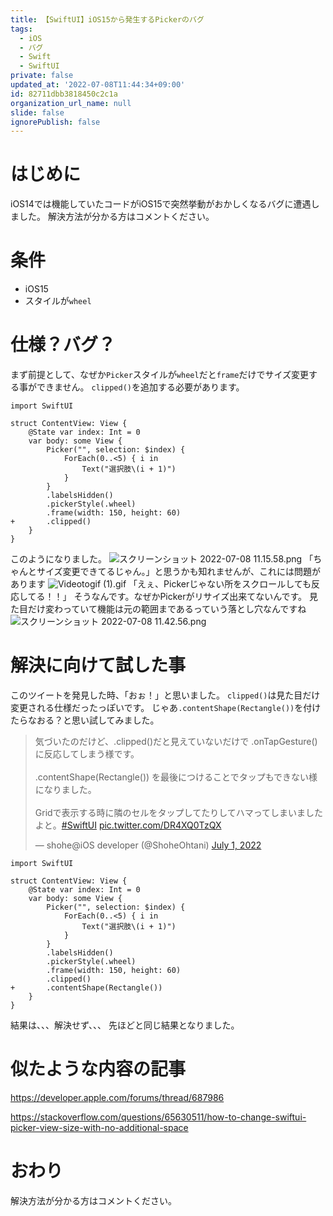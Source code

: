 ```yaml
---
title: 【SwiftUI】iOS15から発生するPickerのバグ
tags:
  - iOS
  - バグ
  - Swift
  - SwiftUI
private: false
updated_at: '2022-07-08T11:44:34+09:00'
id: 82711dbb3818450c2c1a
organization_url_name: null
slide: false
ignorePublish: false
---
```

# はじめに
iOS14では機能していたコードがiOS15で突然挙動がおかしくなるバグに遭遇しました。
解決方法が分かる方はコメントください。

# 条件
- iOS15
- スタイルが`wheel`

# 仕様？バグ？
まず前提として、なぜか`Picker`スタイルが`wheel`だと`frame`だけでサイズ変更する事ができません。
`clipped()`を追加する必要があります。
```diff_swift
import SwiftUI

struct ContentView: View {
    @State var index: Int = 0
    var body: some View {
        Picker("", selection: $index) {
            ForEach(0..<5) { i in
                Text("選択肢\(i + 1)")
            }
        }
        .labelsHidden()
        .pickerStyle(.wheel)
        .frame(width: 150, height: 60)
+       .clipped()
    }
}
```
このようになりました。
![スクリーンショット 2022-07-08 11.15.58.png](https://qiita-image-store.s3.ap-northeast-1.amazonaws.com/0/1745371/008f9509-86ac-84aa-fdb0-940b200e3baa.png)
「ちゃんとサイズ変更できてるじゃん。」と思うかも知れませんが、これには問題があります
![Videotogif (1).gif](https://qiita-image-store.s3.ap-northeast-1.amazonaws.com/0/1745371/b85dd1b1-eb24-eb00-fc87-0cc6045d05ca.gif)
「えぇ、Pickerじゃない所をスクロールしても反応してる！！」
そうなんです。なぜかPickerがリサイズ出来てないんです。
見た目だけ変わっていて機能は元の範囲まであるっていう落とし穴なんですね
![スクリーンショット 2022-07-08 11.42.56.png](https://qiita-image-store.s3.ap-northeast-1.amazonaws.com/0/1745371/dbd3482c-cae8-da27-8d32-bf91f1499c2a.png)

# 解決に向けて試した事
このツイートを発見した時、「おぉ！」と思いました。
`clipped()`は見た目だけ変更される仕様だったっぽいです。
じゃあ`.contentShape(Rectangle())`を付けたらなおる？と思い試してみました。
<blockquote class="twitter-tweet"><p lang="ja" dir="ltr">気づいたのだけど、.clipped()だと見えていないだけで .onTapGesture() に反応してしまう様です。<br><br>.contentShape(Rectangle()) を最後につけることでタップもできない様になりました。<br><br>Gridで表示する時に隣のセルをタップしてたりしてハマってしまいましたよと。<a href="https://twitter.com/hashtag/SwiftUI?src=hash&amp;ref_src=twsrc%5Etfw">#SwiftUI</a> <a href="https://t.co/DR4XQ0TzQX">pic.twitter.com/DR4XQ0TzQX</a></p>&mdash; shohe@iOS developer (@ShoheOhtani) <a href="https://twitter.com/ShoheOhtani/status/1542666646325669888?ref_src=twsrc%5Etfw">July 1, 2022</a></blockquote> <script async src="https://platform.twitter.com/widgets.js" charset="utf-8"></script>

```diff_swift
import SwiftUI

struct ContentView: View {
    @State var index: Int = 0
    var body: some View {
        Picker("", selection: $index) {
            ForEach(0..<5) { i in
                Text("選択肢\(i + 1)")
            }
        }
        .labelsHidden()
        .pickerStyle(.wheel)
        .frame(width: 150, height: 60)
        .clipped()
+       .contentShape(Rectangle())
    }
}
```
結果は、、、解決せず、、、
先ほどと同じ結果となりました。

# 似たような内容の記事
https://developer.apple.com/forums/thread/687986

https://stackoverflow.com/questions/65630511/how-to-change-swiftui-picker-view-size-with-no-additional-space

# おわり
解決方法が分かる方はコメントください。
